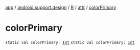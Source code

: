 [app](../../../index.md) / [android.support.design](../../index.md) / [R](../index.md) / [attr](index.md) / [colorPrimary](./color-primary.md)

# colorPrimary

`static val colorPrimary: `[`Int`](https://kotlinlang.org/api/latest/jvm/stdlib/kotlin/-int/index.html)
`static val colorPrimary: `[`Int`](https://kotlinlang.org/api/latest/jvm/stdlib/kotlin/-int/index.html)